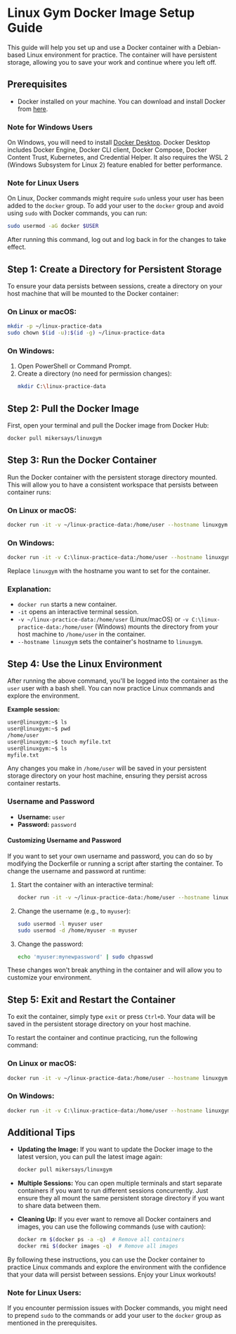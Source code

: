 # Linux Gym Docker Image Setup Guide

This guide will help you set up and use a Docker container with a Debian-based Linux environment for practice. The container will have persistent storage, allowing you to save your work and continue where you left off.

## Prerequisites

- Docker installed on your machine. You can download and install Docker from [here](https://docs.docker.com/get-docker/).

### Note for Windows Users

On Windows, you will need to install [Docker Desktop](https://www.docker.com/products/docker-desktop). Docker Desktop includes Docker Engine, Docker CLI client, Docker Compose, Docker Content Trust, Kubernetes, and Credential Helper. It also requires the WSL 2 (Windows Subsystem for Linux 2) feature enabled for better performance.

### Note for Linux Users

On Linux, Docker commands might require `sudo` unless your user has been added to the `docker` group. To add your user to the `docker` group and avoid using `sudo` with Docker commands, you can run:

```sh
sudo usermod -aG docker $USER
```

After running this command, log out and log back in for the changes to take effect.

## Step 1: Create a Directory for Persistent Storage

To ensure your data persists between sessions, create a directory on your host machine that will be mounted to the Docker container:

### On Linux or macOS:

```sh
mkdir -p ~/linux-practice-data
sudo chown $(id -u):$(id -g) ~/linux-practice-data
```

### On Windows:

1. Open PowerShell or Command Prompt.
2. Create a directory (no need for permission changes):
   ```sh
   mkdir C:\linux-practice-data
   ```

## Step 2: Pull the Docker Image

First, open your terminal and pull the Docker image from Docker Hub:

```sh
docker pull mikersays/linuxgym
```

## Step 3: Run the Docker Container

Run the Docker container with the persistent storage directory mounted. This will allow you to have a consistent workspace that persists between container runs:

### On Linux or macOS:

```sh
docker run -it -v ~/linux-practice-data:/home/user --hostname linuxgym mikersays/linuxgym
```

### On Windows:

```sh
docker run -it -v C:\linux-practice-data:/home/user --hostname linuxgym mikersays/linuxgym
```

Replace `linuxgym` with the hostname you want to set for the container.

### Explanation:

- `docker run` starts a new container.
- `-it` opens an interactive terminal session.
- `-v ~/linux-practice-data:/home/user` (Linux/macOS) or `-v C:\linux-practice-data:/home/user` (Windows) mounts the directory from your host machine to `/home/user` in the container.
- `--hostname linuxgym` sets the container's hostname to `linuxgym`.

## Step 4: Use the Linux Environment

After running the above command, you'll be logged into the container as the `user` user with a bash shell. You can now practice Linux commands and explore the environment.

**Example session:**

```sh
user@linuxgym:~$ ls
user@linuxgym:~$ pwd
/home/user
user@linuxgym:~$ touch myfile.txt
user@linuxgym:~$ ls
myfile.txt
```

Any changes you make in `/home/user` will be saved in your persistent storage directory on your host machine, ensuring they persist across container restarts.

### Username and Password

- **Username:** `user`
- **Password:** `password`

#### Customizing Username and Password

If you want to set your own username and password, you can do so by modifying the Dockerfile or running a script after starting the container. To change the username and password at runtime:

1. Start the container with an interactive terminal:
   ```sh
   docker run -it -v ~/linux-practice-data:/home/user --hostname linuxgym mikersays/linuxgym
   ```

2. Change the username (e.g., to `myuser`):
   ```sh
   sudo usermod -l myuser user
   sudo usermod -d /home/myuser -m myuser
   ```

3. Change the password:
   ```sh
   echo 'myuser:mynewpassword' | sudo chpasswd
   ```

These changes won't break anything in the container and will allow you to customize your environment.

## Step 5: Exit and Restart the Container

To exit the container, simply type `exit` or press `Ctrl+D`. Your data will be saved in the persistent storage directory on your host machine.

To restart the container and continue practicing, run the following command:

### On Linux or macOS:

```sh
docker run -it -v ~/linux-practice-data:/home/user --hostname linuxgym mikersays/linuxgym
```

### On Windows:

```sh
docker run -it -v C:\linux-practice-data:/home/user --hostname linuxgym mikersays/linuxgym
```

## Additional Tips

- **Updating the Image:** If you want to update the Docker image to the latest version, you can pull the latest image again:

  ```sh
  docker pull mikersays/linuxgym
  ```

- **Multiple Sessions:** You can open multiple terminals and start separate containers if you want to run different sessions concurrently. Just ensure they all mount the same persistent storage directory if you want to share data between them.

- **Cleaning Up:** If you ever want to remove all Docker containers and images, you can use the following commands (use with caution):

  ```sh
  docker rm $(docker ps -a -q)  # Remove all containers
  docker rmi $(docker images -q)  # Remove all images
  ```

By following these instructions, you can use the Docker container to practice Linux commands and explore the environment with the confidence that your data will persist between sessions. Enjoy your Linux workouts!

### Note for Linux Users:

If you encounter permission issues with Docker commands, you might need to prepend `sudo` to the commands or add your user to the `docker` group as mentioned in the prerequisites.
